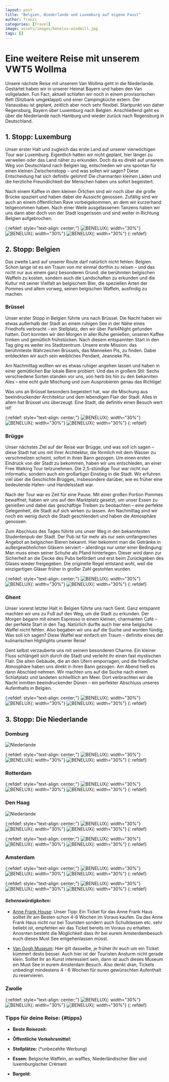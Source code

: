 ```yaml
---
layout: post
title: "Belgien, Niederlande und Luxemburg auf eigene Faust"
author: franzi
categories: [Travel]
image: assets/images/benelux-windmill.jpg
tags: []
---
```


# Eine weitere Reise mit unserem VWT5 Wollma

Unsere nächste Reise mit unserem Van Wollma geht in die Niederlande. Gestartet haben wir in unserer Heimat Bayern und haben den Van vollgeladen. Fun Fact, aktuell schlafen wir noch in einem provisorischen Bett (Sitzbank umgeklappt) und einer Campingküche extern. Der Vanausbau ist geplant, zeitlich aber noch sehr flexibel. Startpunkt von daher Regensburg, Bayern über Luxemburg nach Belgien. Anschließend geht es über die Niederlande nach Hamburg und wieder zurück nach Regensburg in Deutschland. 



## 1. Stopp: Luxemburg
Unser erster Halt und zugleich das erste Land auf unserer vierwöchigen Tour war Luxemburg. Eigentlich hatten wir nicht geplant, hier länger zu verweilen oder das Land näher zu erkunden. Doch da es direkt auf unserem Weg von Deutschland nach Belgien lag, entschieden wir uns spontan für einen kleinen Zwischenstopp – und was sollen wir sagen? Diese Entscheidung hat sich definitiv gelohnt! Die charmanten kleinen Läden und die herzliche Freundlichkeit der Menschen haben uns sofort begeistert.

Nach einem Kaffee in dem kleinen Örtchen sind wir noch über die große Brücke spaziert und haben dabei die Aussicht genossen. Zufällig sind wir auch an einem öffentlichen Rave vorbeigekommen, an dem wir kurzerhand teilgenommen haben. Nach einer Weile ausgelassenen Tanzens haben wir uns dann aber doch von der Stadt losgerissen und sind weiter in Richtung Belgien aufgebrochen.


{:refdef: style="text-align: center;"}
![BENELUX](/assets/images/Lux1.jpg){: width="30%"}
![BENELUX](/assets/images/Lux2.jpg){: width="30%"}
![BENELUX](/assets/images/Lux3.jpg){: width="30%"}
{: refdef}



## 2. Stopp: Belgien
Das zweite Land auf unserer Route darf natürlich nicht fehlen: Belgien. Schon lange ist es ein Traum von mir einmal dorthin zu reisen – und das nicht nur aus einem ganz besonderen Grund: die berühmten belgischen Waffeln zu kosten, sondern auch die Landschaften zu erkunden und die Kultur mit seiner Vielfalt an belgischem Bier, die speziellen Arten der Pommes und allem vorweg, seinen belgischen Waffeln, ausfindig zu machen.


### Brüssel
Unser erster Stopp in Belgien führte uns nach Brüssel. Die Nacht haben wir etwas außerhalb der Stadt an einem ruhigen See in der Nähe eines Friedhofs verbracht – ein Stellplatz, den wir über Park4Night gefunden hatten. Dort konnten wir den Morgen in aller Ruhe genießen, unseren Kaffee trinken und gemütlich frühstücken. Nach diesem entspannten Start in den Tag ging es weiter ins Stadtzentrum. Unsere erste Mission: das berühmteste Wahrzeichen Brüssels, das Manneken Pis, zu finden. Dabei entdeckten wir auch sein weibliches Pendant, Jeanneke Pis. 

Am Nachmittag wollten wir es etwas ruhiger angehen lassen und haben in einer gemütlichen Bar lokale Biere probiert. Und das in großem Stil: Sechs verschiedene Sorten standen vor uns, von herb bis hin zu den bekannten Ales – eine echt gute Mischung und zum Ausprobieren genau das Richtige! 

Was uns an Brüssel besonders begeistert hat, war die Mischung aus beeindruckender Architektur und dem lebendigen Flair der Stadt. Alles in allem hat Brüssel uns überzeugt: Eine Stadt, die definitiv einen Besuch wert ist!

{:refdef: style="text-align: center;"}
![BENELUX](/assets/images/Brüssel2.jpg){: width="30%"}
![BENELUX](/assets/images/Brüssel3.JPG){: width="30%"}
![BENELUX](/assets/images/Brüssel4.jpg){: width="30%"}
{: refdef}


### Brügge
Unser nächstes Ziel auf der Reise war Brügge, und was soll ich sagen – diese Stadt hat uns mit ihrer Architektur, die förmlich mit dem Wasser zu verschmelzen scheint, sofort in ihren Bann gezogen. Um einen ersten Eindruck von der Stadt zu bekommen, haben wir uns entschieden, an einer Free Walking Tour teilzunehmen. Die 2,5-stündige Tour war nicht nur informativ, sondern auch ein großartiger Einstieg in die Stadt. Wir erfuhren viel über die Geschichte Brügges, insbesondere darüber, wie es früher eine bedeutende Hafen- und Handelsstadt war.

Nach der Tour war es Zeit für eine Pause. Mit einer großen Portion Pommes bewaffnet, haben wir uns auf den Marktplatz gesetzt, um unser Essen zu genießen und dabei das geschäftige Treiben zu beobachten – eine perfekte Gelegenheit, die Stadt auf sich wirken zu lassen. Am Nachmittag sind wir noch ein wenig durch die Stadt geschlendert und haben die Atmosphäre genossen. 

Zum Abschluss des Tages führte uns unser Weg in den bekanntesten Studentenpub der Stadt. Der Pub ist für mehr als nur sein umfangreiches Angebot an belgischen Bieren bekannt. Hier bekommt man die Getränke in außergewöhnlichen Gläsern serviert – allerdings nur unter einer Bedingung: Man muss einen seiner Schuhe als Pfand hinterlegen. Dieser wird dann zur Sicherheit an die Decke des Pubs befördert und erst beim Zurückgeben des Glases wieder freigegeben. Die originelle Regel entstand wohl, weil die einzigartigen Gläser früher in großer Zahl gestohlen wurden.

{:refdef: style="text-align: center;"}
![BENELUX](/assets/images/Brügge1.jpg){: width="30%"}
![BENELUX](/assets/images/Brügge2.jpg){: width="30%"}
![BENELUX](/assets/images/Brügge3.jpg){: width="30%"}
{: refdef}


### Ghent

Unser vorerst letzter Halt in Belgien führte uns nach Gent. Ganz entspannt machten wir uns zu Fuß auf den Weg, um die Stadt zu erkunden. Der Morgen begann mit einem Espresso in einem kleinen, charmanten Café – der perfekte Start in den Tag. Natürlich durfte auch hier eine belgische Waffel nicht fehlen. Also begaben wir uns auf die Suche und wurden fündig. Was soll ich sagen? Diese Waffel war einfach ein Traum – definitiv eines der kulinarischen Highlights unserer Reise!

Gent selbst verzauberte uns mit seinem besonderen Charme. Ein kleiner Fluss schlängelt sich durch die Stadt und verleiht ihr einen fast mystischen Flair. Die alten Gebäude, die an den Ufern emporragen, und die friedliche Atmosphäre haben uns direkt in ihren Bann gezogen. Am Abend hieß es dann Abschied nehmen. Wir machten uns auf die Suche nach einem Schlafplatz und landeten schließlich am Meer. Dort verbrachten wir die Nacht inmitten beeindruckender Dünen – ein perfekter Abschluss unseres Aufenthalts in Belgien.

{:refdef: style="text-align: center;"}
![BENELUX](/assets/images/Ghent1.jpg){: width="30%"}
![BENELUX](/assets/images/Ghent2.jpg){: width="30%"}
![BENELUX](/assets/images/Ghent3.jpg){: width="30%"}
{: refdef}


## 3. Stopp: Die Niederlande


### Domburg

![Niederlande](/assets/images/Domburg1.jpg)

{:refdef: style="text-align: center;"}
![BENELUX](/assets/images/Domburg2.jpg){: width="30%"}
![BENELUX](/assets/images/Domburg3.jpg){: width="30%"}
![BENELUX](/assets/images/Domburg4.jpg){: width="30%"}
{: refdef}



### Rotterdam
{:refdef: style="text-align: center;"}
![BENELUX](/assets/images/Rotterdam1.jpg){: width="30%"}
![BENELUX](/assets/images/Rotterdam2.jpg){: width="30%"}
![BENELUX](/assets/images/Rotterdam3.jpg){: width="30%"}
{: refdef}



### Den Haag

![Niederlande](/assets/images/Haag1.jpg)


{:refdef: style="text-align: center;"}
![BENELUX](/assets/images/Haag2.jpg){: width="30%"}
![BENELUX](/assets/images/Haag3.jpg){: width="30%"}
![BENELUX](/assets/images/Haag4.jpg){: width="30%"}
{: refdef}


{:refdef: style="text-align: center;"}
![BENELUX](/assets/images/Haag5.jpg){: width="30%"}
![BENELUX](/assets/images/Haag6.jpg){: width="30%"}
![BENELUX](/assets/images/Haag7.jpg){: width="30%"}
{: refdef}



### Amsterdam

{:refdef: style="text-align: center;"}
![BENELUX](/assets/images/Amsti1.jpg){: width="30%"}
![BENELUX](/assets/images/Amsti2.jpg){: width="30%"}
![BENELUX](/assets/images/Amsti3.jpg){: width="30%"}
{: refdef}

{:refdef: style="text-align: center;"}
![BENELUX](/assets/images/Amsti4.jpg){: width="30%"}
![BENELUX](/assets/images/Amsti5.jpg){: width="30%"}
![BENELUX](/assets/images/Amsti6.jpg){: width="30%"}
{: refdef}

#### *Sehenswürdigkeiten:*

* <a href="https://www.annefrank.org/de/">Anne Frank House</a>: Unser Tipp: Ein Ticket für das Anne Frank Haus solltet ihr am Besten schon 4-6 Wochen im Voraus kaufen. Da das Anne Frank Haus nicht nur bei Touristen sondern auch Schulklassen etc. sehr beliebt ist, empfehlen wir das Ticket bereits im Voraus zu erhalten. Anosnten besteht die Möglichkeit dass ihr bei eurem Amsterdambesuch euch dieses Must See entgehenlassen müsst. 

* <a href="https://www.vangoghmuseum.nl/de/planen-sie-ihren-besuch">Van Gogh Museum</a>: Hier gilt dasselbe, je früher ihr euch um ein Ticket kümmert desto besser. Auch hier ist der Touristen Ansturm nicht gerade klein. Solltet ihr an Kunst interessiert sein, dann ist auch dieses Museum ein Must See in eurem Amsterdam Besuch. Also denkt dran, Tickets unbedingt mindestens 4 - 6 Wochen für euren gewünschten Aufenthalt zu reservieren. 



### Zwolle

{:refdef: style="text-align: center;"}
![BENELUX](/assets/images/Zwolle4.jpg){: width="30%"}
![BENELUX](/assets/images/Zwolle2.jpg){: width="30%"}
![BENELUX](/assets/images/Zwolle3.jpg){: width="30%"}
{: refdef}



 
 
### Tipps für deine Reise: {#tipps}

* **Beste Reisezeit:** 

* **Öffentliche Verkehrsmittel:** 

* **Stellplätze:** (*unbezahlte Werbung)

* **Essen:** Belgische Waffeln, an waffles, Niederländischer Bier und luxemburgischer Crémant

* **Bargeld:** 